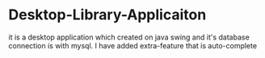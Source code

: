 # Desktop-Library-Applicaiton
it is a desktop application which created on java swing and it's database connection is with mysql. I have added extra-feature that is auto-complete
